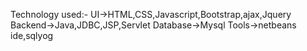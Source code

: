 Technology used:-
     UI->HTML,CSS,Javascript,Bootstrap,ajax,Jquery
     Backend->Java,JDBC,JSP,Servlet
     Database->Mysql
     Tools->netbeans ide,sqlyog
